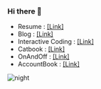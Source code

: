 ### Hi there 👋
- Resume : [[Link]](https://goyoung2.notion.site/Hoodie-da631f0a1bec426ab4c36c0aa41e4b15)   
- Blog : [[Link]](https://imki123.github.io)   
- Interactive Coding : [[Link]](https://imki123.github.io/interactive_coding)   
- Catbook : [[Link]](https://imki123.github.io/catbook)
- OnAndOff : [[Link]](https://imki123.github.io/onandoff)   
- AccountBook : [[Link]](https://imki123.github.io/account-book/login)


![night](https://imki123.github.io/interactive_coding/images/night.jpg)
<!--
- Resume(old) : [[Link]](https://imki123.github.io/resume.pdf)
**imki123/imki123** is a ✨ _special_ ✨ repository because its `README.md` (this file) appears on your GitHub profile.

Here are some ideas to get you started:
- Looking for a nice company 🔭🤔
- 🔭 I’m currently working on ...
- 🌱 I’m currently learning ...
- 👯 I’m looking to collaborate on ...
- 🤔 I’m looking for help with ...
- 💬 Ask me about ...
- 📫 How to reach me: ...
- 😄 Pronouns: ...
- ⚡ Fun fact: ...
-->
